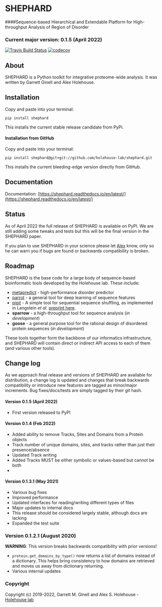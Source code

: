 SHEPHARD
==============================
####Sequence-based Hierarchical and Extendable Platform for High-throughput Analysis of Region of Disorder


### Current major version: 0.1.5 (April 2022)

[//]: # (Badges)
[![Travis Build Status](https://travis-ci.com/REPLACE_WITH_OWNER_ACCOUNT/shephard.svg?branch=master)](https://travis-ci.com/REPLACE_WITH_OWNER_ACCOUNT/shephard)
[![codecov](https://codecov.io/gh/REPLACE_WITH_OWNER_ACCOUNT/shephard/branch/master/graph/badge.svg)](https://codecov.io/gh/REPLACE_WITH_OWNER_ACCOUNT/shephard/branch/master)


## About
SHEPHARD is a Python toolkit for integrative proteome-wide analysis. It was written by Garrett Ginell and Alex Holehouse.

## Installation
Copy and paste into your terminal:

	pip install shephard

This installs the current stable release candidate from PyPi.

#### Installation from GitHub

Copy and paste into your terminal:

	pip install shephard@git+git://github.com/holehouse-lab/shephard.git

This installs the current bleeding-edge version directly from GitHub.


## Documentation
Documentation: [https://shephard.readthedocs.io/en/latest/](https://shephard.readthedocs.io/en/latest/)

## Status
As of April 2022 the full release of SHEPHARD is available on PyPI. We are still adding some tweaks and tests but this will be the final version in the SHEPHARD paper.

If you plan to use SHEPHARD in your science please let [Alex](http://holehouse.wustl.edu/) know, only so he can warn you if bugs are found or backwards compatibility is broken.

## Roadmap
SHEPHARD is the base code for a large body of sequence-based bioinformatic tools developed by the Holehouse lab. These include:

* [metapredict](https://github.com/idptools/metapredict) - high-performance disorder predictor
* [parrot](https://github.com/idptools/parrot) - a general tool for deep learning of sequence features
* [pipit](https://github.com/idptools/PIPIT) - A simple tool for sequential sequence shuffling, as implemented in Langstein *et al.* [preprint here](https://www.biorxiv.org/content/10.1101/2022.02.10.480018v1).
* **sparrow** - a high-throughput tool for sequence analysis (*in development*)
* **goose** - a general purpose tool for the rational design of disordered protein sequences (*in development*)


These tools together form the backbone of our informatics infrastructure, and SHEPHARD will contain direct or indirect API access to each of them (and various other tools).

## Change log
As we approach final release and versions of SHEPHARD are available for distribution, a change log is updated and changes that break backwards compatibility or introduce new features are tagged as minor/major increments. Bug fixes/docs/tests are simply tagged by their git hash.

#### Version 0.1.5 (April 2022)
* First version released to PyPI

#### Version 0.1.4 (Feb 2022)
* Added ability to remove Tracks, Sites and Domains from a Protein objects
* Track number of unique domains, sites, and tracks rather than just their presence/absence
* Updated Track writing
* Added Tracks MUST be either symbolic or values-based but cannot be both
* 

#### Version 0.1.3.1 (May 2021)
* Various bug fixes
* Improved performance 
* Updated interfaces for reading/writing different types of files
* Major updates to internal docs
* This release should be considered largely stable, although docs are lacking
* Expanded the test suite


### Version 0.1.2.1 (August 2020)
**WARNING**: This version breaks backwards compatibility with prior versions!

* `protein.get_domains_by_type()` now returns a list of domains instead of a dictionary. This helps bring consistency to how domains are retrieved and moves us away from dictionary returning.
* Various internal updates 

### Copyright

Copyright (c) 2019-2022, Garrett M. Ginell and Alex S. Holehouse  - [Holehouse lab](http://holehouse.wustl.edu/)

